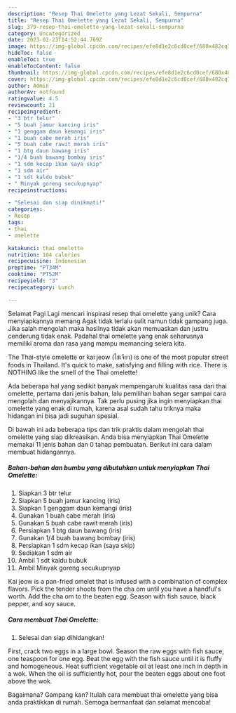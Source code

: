 ```yaml
---
description: "Resep Thai Omelette yang Lezat Sekali, Sempurna"
title: "Resep Thai Omelette yang Lezat Sekali, Sempurna"
slug: 379-resep-thai-omelette-yang-lezat-sekali-sempurna
category: Uncategorized
date: 2023-02-23T14:52:44.769Z
image: https://img-global.cpcdn.com/recipes/efe8d1e2c6cd0cef/680x482cq70/thai-omelette-foto-resep-utama.jpg
hideToc: false
enableToc: true
enableTocContent: false
thumbnail: https://img-global.cpcdn.com/recipes/efe8d1e2c6cd0cef/680x482cq70/thai-omelette-foto-resep-utama.jpg
cover: https://img-global.cpcdn.com/recipes/efe8d1e2c6cd0cef/680x482cq70/thai-omelette-foto-resep-utama.jpg
author: Admin
authorAv: notfound
ratingvalue: 4.5
reviewcount: 21
recipeingredient:
- "3 btr telur"
- "5 buah jamur kancing iris"
- "1 genggam daun kemangi iris"
- "1 buah cabe merah iris"
- "5 buah cabe rawit merah iris"
- "1 btg daun bawang iris"
- "1/4 buah bawang bombay iris"
- "1 sdm kecap ikan saya skip"
- "1 sdm air"
- "1 sdt kaldu bubuk"
- " Minyak goreng secukupnyap"
recipeinstructions:

- "Selesai dan siap dinikmati!"
categories:
- Resep
tags:
- thai
- omelette

katakunci: thai omelette 
nutrition: 104 calories
recipecuisine: Indonesian
preptime: "PT34M"
cooktime: "PT52M"
recipeyield: "3"
recipecategory: Lunch

---
```



Selamat Pagi Lagi mencari inspirasi resep thai omelette yang unik? Cara menyiapkannya memang Agak tidak terlalu sulit namun tidak gampang juga. Jika salah mengolah maka hasilnya tidak akan memuaskan dan justru cenderung tidak enak. Padahal thai omelette yang enak seharusnya memiliki aroma dan rasa yang mampu memancing selera kita.


The Thai-style omelette or kai jeow (ไข่เจียว) is one of the most popular street foods in Thailand. It&#39;s quick to make, satisfying and filling with rice. There is NOTHING like the smell of the Thai omelette!

Ada beberapa hal yang sedikit banyak mempengaruhi kualitas rasa dari thai omelette, pertama dari jenis bahan, lalu pemilihan bahan segar sampai cara mengolah dan menyajikannya. Tak perlu pusing jika ingin menyiapkan thai omelette yang enak di rumah, karena asal sudah tahu triknya maka hidangan ini bisa jadi suguhan spesial.


Di bawah ini ada beberapa tips dan trik praktis dalam mengolah thai omelette yang siap dikreasikan. Anda bisa menyiapkan Thai Omelette memakai 11 jenis bahan dan 0 tahap pembuatan. Berikut ini cara dalam membuat hidangannya.

<!--inarticleads1-->

##### Bahan-bahan dan bumbu yang dibutuhkan untuk menyiapkan Thai Omelette:

1. Siapkan 3 btr telur
1. Siapkan 5 buah jamur kancing (iris)
1. Siapkan 1 genggam daun kemangi (iris)
1. Gunakan 1 buah cabe merah (iris)
1. Gunakan 5 buah cabe rawit merah (iris)
1. Persiapkan 1 btg daun bawang (iris)
1. Gunakan 1/4 buah bawang bombay (iris)
1. Persiapkan 1 sdm kecap ikan (saya skip)
1. Sediakan 1 sdm air
1. Ambil 1 sdt kaldu bubuk
1. Ambil  Minyak goreng secukupnyap


Kai jeow is a pan-fried omelet that is infused with a combination of complex flavors. Pick the tender shoots from the cha om until you have a handful&#39;s worth. Add the cha om to the beaten egg. Season with fish sauce, black pepper, and soy sauce. 

<!--inarticleads2-->

##### Cara membuat Thai Omelette:


1. Selesai dan siap dihidangkan!

First, crack two eggs in a large bowl. Season the raw eggs with fish sauce, one teaspoon for one egg. Beat the egg with the fish sauce until it is fluffy and homogeneous. Heat sufficient vegetable oil at least one inch in depth in a wok. When the oil is sufficiently hot, pour the beaten eggs about one foot above the wok. 

Bagaimana? Gampang kan? Itulah cara membuat thai omelette yang bisa anda praktikkan di rumah. Semoga bermanfaat dan selamat mencoba!
